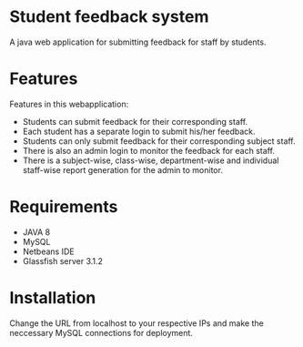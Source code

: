 # Student feedback system
A java web application for submitting feedback for staff by students.

# Features
Features in this webapplication:
  - Students can submit feedback for their corresponding staff.
  - Each student has a separate login to submit his/her feedback.
  - Students can only submit feedback for their corresponding subject staff.
  - There is also an admin login to monitor the feedback for each staff.
  - There is a subject-wise, class-wise, department-wise and individual staff-wise report generation for the admin to monitor.

# Requirements
  - JAVA 8
  - MySQL
  - Netbeans IDE
  - Glassfish server 3.1.2

# Installation
Change the URL from localhost to your respective IPs and make the neccessary MySQL connections for deployment. 




